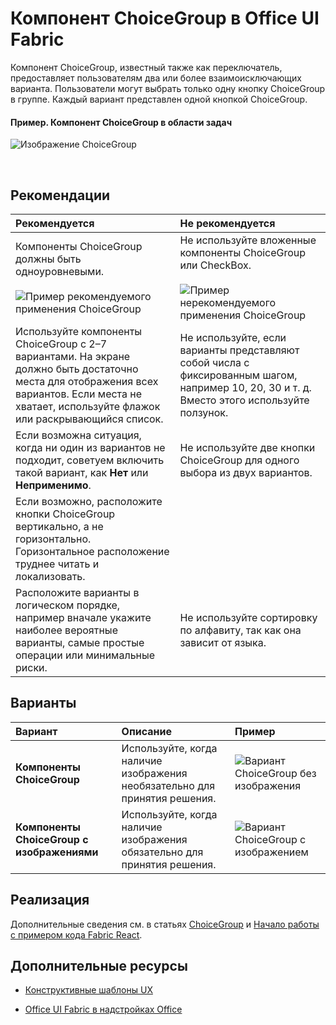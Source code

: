 # <a name="choicegroup-component-in-office-ui-fabric"></a>Компонент ChoiceGroup в Office UI Fabric

Компонент ChoiceGroup, известный также как переключатель, предоставляет пользователям два или более взаимоисключающих варианта. Пользователи могут выбрать только одну кнопку ChoiceGroup в группе. Каждый вариант представлен одной кнопкой ChoiceGroup. 
  
#### <a name="example-choicegroup-in-a-task-pane"></a>Пример. Компонент ChoiceGroup в области задач

 ![Изображение ChoiceGroup](../../images/overview_withApp_choicegroup.png)

<br/>

## <a name="best-practices"></a>Рекомендации

|**Рекомендуется**|**Не рекомендуется**|
|:------------|:--------------|
|Компоненты ChoiceGroup должны быть одноуровневыми.<br/><br/>![Пример рекомендуемого применения ChoiceGroup](../../images/choiceDo.png)<br/>|Не используйте вложенные компоненты ChoiceGroup или CheckBox.<br/><br/>![Пример нерекомендуемого применения ChoiceGroup](../../images/choiceDont.png)<br/>|
|Используйте компоненты ChoiceGroup с 2–7 вариантами. На экране должно быть достаточно места для отображения всех вариантов. Если места не хватает, используйте флажок или раскрывающийся список.|Не используйте, если варианты представляют собой числа с фиксированным шагом, например 10, 20, 30 и т. д. Вместо этого используйте ползунок.|
|Если возможна ситуация, когда ни один из вариантов не подходит, советуем включить такой вариант, как **Нет** или **Неприменимо**.|Не используйте две кнопки ChoiceGroup для одного выбора из двух вариантов.|
|Если возможно, расположите кнопки ChoiceGroup вертикально, а не горизонтально. Горизонтальное расположение труднее читать и локализовать.||
|Расположите варианты в логическом порядке, например вначале укажите наиболее вероятные варианты, самые простые операции или минимальные риски. |Не используйте сортировку по алфавиту, так как она зависит от языка.|

## <a name="variants"></a>Варианты

|**Вариант**|**Описание**|**Пример**|
|:------------|:--------------|:----------|
|**Компоненты ChoiceGroup**|Используйте, когда наличие изображения необязательно для принятия решения.|![Вариант ChoiceGroup без изображения](../../images/radio.png)<br/>|
|**Компоненты ChoiceGroup с изображениями**|Используйте, когда наличие изображения обязательно для принятия решения.|![Вариант ChoiceGroup с изображением](../../images/radioImage.png)<br/>|

## <a name="implementation"></a>Реализация

Дополнительные сведения см. в статьях [ChoiceGroup](https://dev.office.com/fabric#/components/choicegroup) и [Начало работы с примером кода Fabric React](https://github.com/OfficeDev/Word-Add-in-GettingStartedFabricReact).

## <a name="additional-resources"></a>Дополнительные ресурсы

- [Конструктивные шаблоны UX](https://github.com/OfficeDev/Office-Add-in-UX-Design-Patterns-Code)

- [Office UI Fabric в надстройках Office](office-ui-fabric.md)

